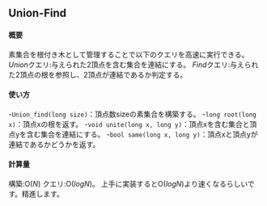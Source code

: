 ## Union-Find

#### 概要

素集合を根付き木として管理することで以下のクエリを高速に実行できる。
$Union$クエリ:与えられた2頂点を含む集合を連結にする。
$Find$クエリ:与えられた2頂点の根を参照し、2頂点が連結であるか判定する。

#### 使い方

-`Union_find(long size)`：頂点数sizeの素集合を構築する。
-`long root(long x)`：頂点xの根を返す。
-`void unite(long x, long y)`：頂点xを含む集合と頂点yを含む集合を連結にする。
-`bool same(long x, long y)`：頂点xと頂点yが連結であるかどうかを返す。

#### 計算量

構築:$\mathrm{O}(N)$
クエリ:$\mathrm{O}(log N)$。
上手に実装すると$\mathrm{O}(log N)$より速くなるらしいです。精進します。
